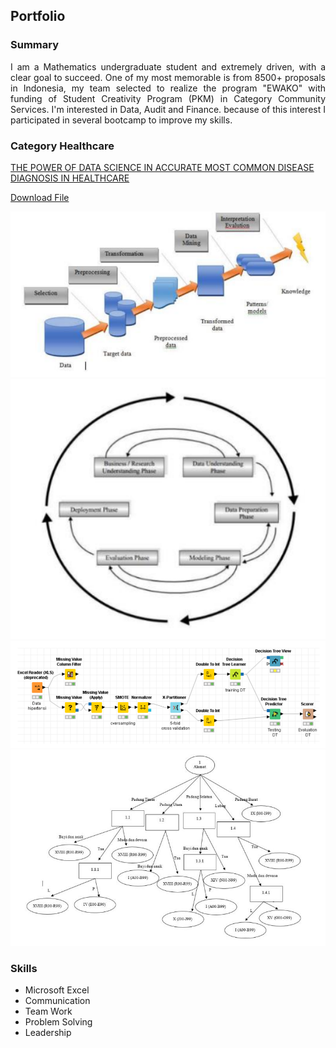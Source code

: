 ## Portfolio

### Summary
<p style="text-align: justify"> I am a Mathematics undergraduate student and extremely driven, with a clear goal to succeed. One of my most memorable is from 8500+ proposals in Indonesia, my team selected to realize the program "EWAKO" with funding of Student Creativity Program (PKM) in Category Community Services. I'm interested in Data, Audit and Finance. because of this interest I participated in several bootcamp to improve my skills.
</p>

### Category Healthcare 

[THE POWER OF DATA SCIENCE IN ACCURATE MOST COMMON 
DISEASE DIAGNOSIS IN HEALTHCARE](/sample_page)

<a href="pdf/tugas1-2dataanalyst.pdf">Download File</a>

<img src="images/1.png?raw=true"/>
<img src="images/2.png?raw=true"/>
<img src="images/3.png?raw=true"/>
<img src="images/4.png?raw=true"/>

### Skills

- Microsoft Excel
- Communication
- Team Work
- Problem Solving
- Leadership